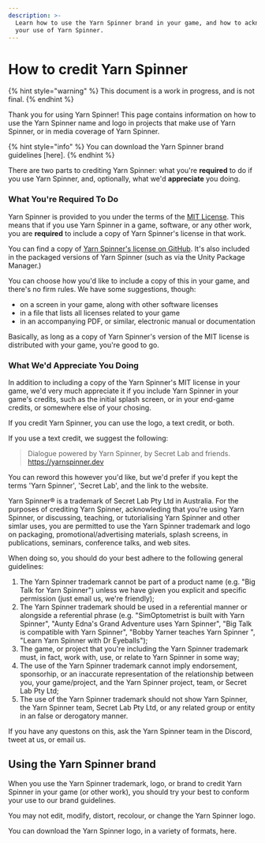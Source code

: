 ```yaml
---
description: >-
  Learn how to use the Yarn Spinner brand in your game, and how to acknowledge
  your use of Yarn Spinner.
---
```


# How to credit Yarn Spinner

{% hint style="warning" %}
This document is a work in progress, and is not final.
{% endhint %}

Thank you for using Yarn Spinner! This page contains information on how to use the Yarn Spinner name and logo in projects that make use of Yarn Spinner, or in media coverage of Yarn Spinner.

{% hint style="info" %}
You can download the Yarn Spinner brand guidelines \[here].
{% endhint %}

There are two parts to crediting Yarn Spinner: what you're **required** to do if you use Yarn Spinner, and, optionally, what we'd **appreciate** you doing.

### What You're Required To Do

Yarn Spinner is provided to you under the terms of the [MIT License](https://choosealicense.com/licenses/mit/). This means that if you use Yarn Spinner in a game, software, or any other work, you are **required** to include a copy of Yarn Spinner's license in that work.

You can find a copy of [Yarn Spinner's license on GitHub](https://github.com/YarnSpinnerTool/YarnSpinner/blob/main/LICENSE.md). It's also included in the packaged versions of Yarn Spinner (such as via the Unity Package Manager.)

You can choose how you'd like to include a copy of this in your game, and there's no firm rules. We have some suggestions, though:

* on a screen in your game, along with other software licenses
* in a file that lists all licenses related to your game
* in an accompanying PDF, or similar, electronic manual or documentation

Basically, as long as a copy of Yarn Spinner's version of the MIT license is distributed with your game, you're good to go.

### What We'd Appreciate You Doing

In addition to including a copy of the Yarn Spinner's MIT license in your game, we'd very much appreciate it if you include Yarn Spinner in your game's credits, such as the initial splash screen, or in your end-game credits, or somewhere else of your chosing.

If you credit Yarn Spinner, you can use the logo, a text credit, or both.

If you use a text credit, we suggest the following:

> Dialogue powered by Yarn Spinner, by Secret Lab and friends. https://yarnspinner.dev

You can reword this however you'd like, but we'd prefer if you kept the terms 'Yarn Spinner', 'Secret Lab', and the link to the website.

Yarn Spinner® is a trademark of Secret Lab Pty Ltd in Australia. For the purposes of crediting Yarn Spinner, acknowleding that you're using Yarn Spinner, or discussing, teaching, or tutorialising Yarn Spinner and other simlar uses, you are permitted to use the Yarn Spinner trademark and logo on packaging, promotional/advertising materials, splash screens, in publications, seminars,  conference talks, and web sites.&#x20;

When doing so, you should do your best adhere to the following general guidelines:

1. The Yarn Spinner trademark cannot be part of a product name (e.g. "Big Talk for Yarn Spinner") unless we have given you explicit and specific permission (just email us, we're friendly);
2. The Yarn Spinner trademark should be used in a referential manner or alongside a referential phrase (e.g. "SimOptometrist is built with Yarn Spinner", "Aunty Edna's Grand Adventure uses Yarn Spinner", "Big Talk is compatible with Yarn Spinner", "Bobby Yarner teaches Yarn Spinner ", "Learn Yarn Spinner with Dr Eyeballs");
3. The game, or project that you're including the Yarn Spinner trademark must, in fact, work with, use, or relate to Yarn Spinner in some way;
4. The use of the Yarn Spinner trademark cannot imply endorsement, sponsorhip, or an inaccurate representation of the relationship between you, your game/project, and the Yarn Spinner project, team, or Secret Lab Pty Ltd;
5. The use of the Yarn Spinner trademark should not show Yarn Spinner, the Yarn Spinner team, Secret Lab Pty Ltd, or any related group or entity in an false or derogatory manner.

If you have any questons on this, ask the Yarn Spinner team in the Discord, tweet at us, or email us.

## Using the Yarn Spinner brand

When you use the Yarn Spinner trademark, logo, or brand to credit Yarn Spinner in your game (or other work), you should try your best to conform your use to our brand guidelines.

You may not edit, modify, distort, recolour, or change the Yarn Spinner logo.

You can download the Yarn Spinner logo, in a variety of formats, here.
